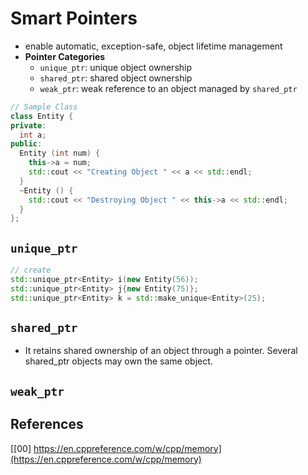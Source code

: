 # Smart Pointers

- enable automatic, exception-safe, object lifetime management
- **Pointer Categories**
  - `unique_ptr`: unique object ownership
  - `shared_ptr`: shared object ownership
  - `weak_ptr`: weak reference to an object managed by `shared_ptr`

```cpp
// Sample Class
class Entity {
private:
  int a;
public:
  Entity (int num) {
    this->a = num;
    std::cout << "Creating Object " << a << std::endl;
  }
  ~Entity () {
    std::cout << "Destroying Object " << this->a << std::endl;
  }
};
```

## `unique_ptr`

```cpp
// create
std::unique_ptr<Entity> i(new Entity(56));
std::unique_ptr<Entity> j{new Entity(75)};
std::unique_ptr<Entity> k = std::make_unique<Entity>(25);
```

## `shared_ptr`

- It retains shared ownership of an object through a pointer. Several shared_ptr objects may own the same object.

## `weak_ptr`


## References

[[00] https://en.cppreference.com/w/cpp/memory](https://en.cppreference.com/w/cpp/memory)
